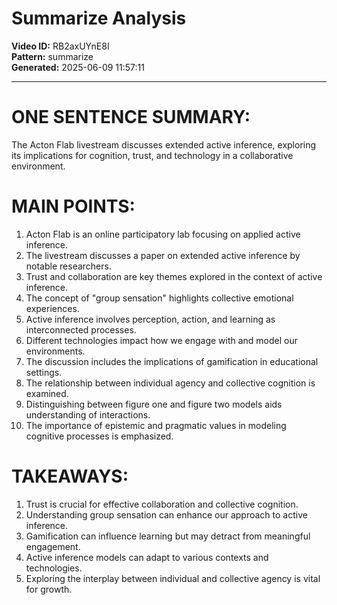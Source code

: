 # Summarize Analysis

**Video ID:** RB2axUYnE8I  
**Pattern:** summarize  
**Generated:** 2025-06-09 11:57:11  

---

# ONE SENTENCE SUMMARY:
The Acton Flab livestream discusses extended active inference, exploring its implications for cognition, trust, and technology in a collaborative environment.

# MAIN POINTS:
1. Acton Flab is an online participatory lab focusing on applied active inference.
2. The livestream discusses a paper on extended active inference by notable researchers.
3. Trust and collaboration are key themes explored in the context of active inference.
4. The concept of "group sensation" highlights collective emotional experiences.
5. Active inference involves perception, action, and learning as interconnected processes.
6. Different technologies impact how we engage with and model our environments.
7. The discussion includes the implications of gamification in educational settings.
8. The relationship between individual agency and collective cognition is examined.
9. Distinguishing between figure one and figure two models aids understanding of interactions.
10. The importance of epistemic and pragmatic values in modeling cognitive processes is emphasized.

# TAKEAWAYS:
1. Trust is crucial for effective collaboration and collective cognition.
2. Understanding group sensation can enhance our approach to active inference.
3. Gamification can influence learning but may detract from meaningful engagement.
4. Active inference models can adapt to various contexts and technologies.
5. Exploring the interplay between individual and collective agency is vital for growth.